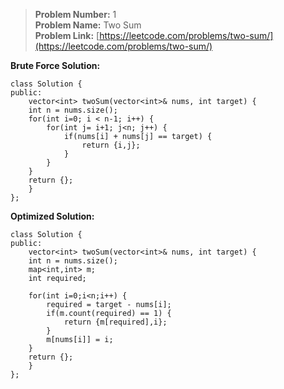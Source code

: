 > **Problem Number:** 1 <br>
> **Problem Name:** Two Sum <br>
> **Problem Link:** [https://leetcode.com/problems/two-sum/](https://leetcode.com/problems/two-sum/) <br>

**Brute Force Solution:**

    class Solution {
    public:
        vector<int> twoSum(vector<int>& nums, int target) {
        int n = nums.size();
        for(int i=0; i < n-1; i++) {
            for(int j= i+1; j<n; j++) {
                if(nums[i] + nums[j] == target) {
                    return {i,j};
                }
            }
        }
        return {};
        }
    };

**Optimized Solution:**

    class Solution {
    public:
        vector<int> twoSum(vector<int>& nums, int target) {
        int n = nums.size();
        map<int,int> m;
        int required;

        for(int i=0;i<n;i++) {
            required = target - nums[i];
            if(m.count(required) == 1) {
                return {m[required],i};
            }
            m[nums[i]] = i;
        }
        return {};
        }
    };

